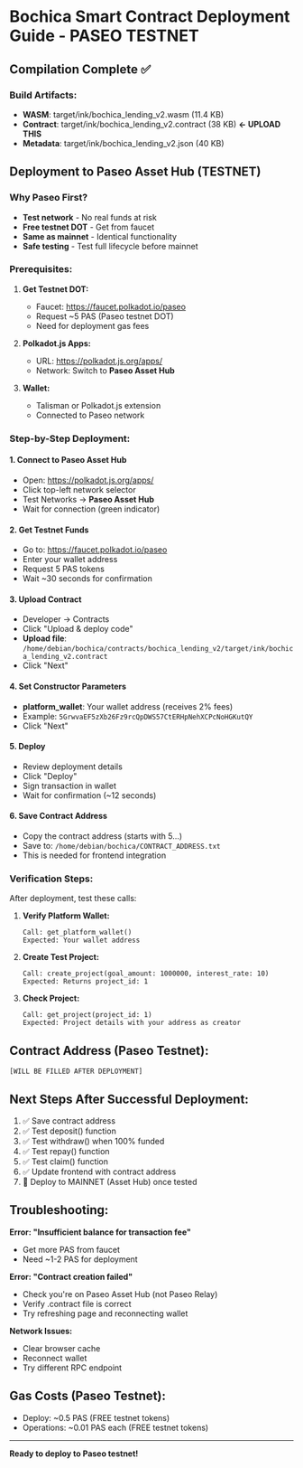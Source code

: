 # Bochica Smart Contract Deployment Guide - PASEO TESTNET

## Compilation Complete ✅

### Build Artifacts:
- **WASM**: target/ink/bochica_lending_v2.wasm (11.4 KB)
- **Contract**: target/ink/bochica_lending_v2.contract (38 KB) **← UPLOAD THIS**
- **Metadata**: target/ink/bochica_lending_v2.json (40 KB)

## Deployment to Paseo Asset Hub (TESTNET)

### Why Paseo First?
- **Test network** - No real funds at risk
- **Free testnet DOT** - Get from faucet
- **Same as mainnet** - Identical functionality
- **Safe testing** - Test full lifecycle before mainnet

### Prerequisites:

1. **Get Testnet DOT:**
   - Faucet: https://faucet.polkadot.io/paseo
   - Request ~5 PAS (Paseo testnet DOT)
   - Need for deployment gas fees

2. **Polkadot.js Apps:**
   - URL: https://polkadot.js.org/apps/
   - Network: Switch to **Paseo Asset Hub**
   
3. **Wallet:**
   - Talisman or Polkadot.js extension
   - Connected to Paseo network

### Step-by-Step Deployment:

#### 1. Connect to Paseo Asset Hub
   - Open: https://polkadot.js.org/apps/
   - Click top-left network selector
   - Test Networks → **Paseo Asset Hub**
   - Wait for connection (green indicator)

#### 2. Get Testnet Funds
   - Go to: https://faucet.polkadot.io/paseo
   - Enter your wallet address
   - Request 5 PAS tokens
   - Wait ~30 seconds for confirmation

#### 3. Upload Contract
   - Developer → Contracts
   - Click "Upload & deploy code"
   - **Upload file**: `/home/debian/bochica/contracts/bochica_lending_v2/target/ink/bochica_lending_v2.contract`
   - Click "Next"

#### 4. Set Constructor Parameters
   - **platform_wallet**: Your wallet address (receives 2% fees)
   - Example: `5GrwvaEF5zXb26Fz9rcQpDWS57CtERHpNehXCPcNoHGKutQY`
   - Click "Next"

#### 5. Deploy
   - Review deployment details
   - Click "Deploy"
   - Sign transaction in wallet
   - Wait for confirmation (~12 seconds)

#### 6. Save Contract Address
   - Copy the contract address (starts with 5...)
   - Save to: `/home/debian/bochica/CONTRACT_ADDRESS.txt`
   - This is needed for frontend integration

### Verification Steps:

After deployment, test these calls:

1. **Verify Platform Wallet:**
   ```
   Call: get_platform_wallet()
   Expected: Your wallet address
   ```

2. **Create Test Project:**
   ```
   Call: create_project(goal_amount: 1000000, interest_rate: 10)
   Expected: Returns project_id: 1
   ```

3. **Check Project:**
   ```
   Call: get_project(project_id: 1)
   Expected: Project details with your address as creator
   ```

## Contract Address (Paseo Testnet):
```
[WILL BE FILLED AFTER DEPLOYMENT]
```

## Next Steps After Successful Deployment:

1. ✅ Save contract address
2. ✅ Test deposit() function
3. ✅ Test withdraw() when 100% funded
4. ✅ Test repay() function
5. ✅ Test claim() function
6. ✅ Update frontend with contract address
7. 🚀 Deploy to MAINNET (Asset Hub) once tested

## Troubleshooting:

**Error: "Insufficient balance for transaction fee"**
- Get more PAS from faucet
- Need ~1-2 PAS for deployment

**Error: "Contract creation failed"**
- Check you're on Paseo Asset Hub (not Paseo Relay)
- Verify .contract file is correct
- Try refreshing page and reconnecting wallet

**Network Issues:**
- Clear browser cache
- Reconnect wallet
- Try different RPC endpoint

## Gas Costs (Paseo Testnet):
- Deploy: ~0.5 PAS (FREE testnet tokens)
- Operations: ~0.01 PAS each (FREE testnet tokens)

---

**Ready to deploy to Paseo testnet!**
